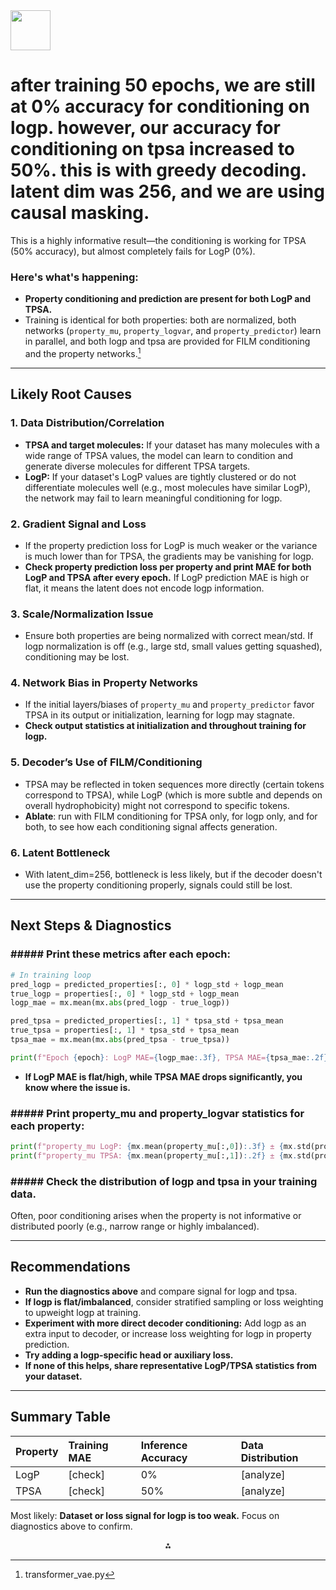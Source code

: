 <img src="https://r2cdn.perplexity.ai/pplx-full-logo-primary-dark%402x.png" style="height:64px;margin-right:32px"/>

# after training 50 epochs, we are still at 0% accuracy for conditioning on logp. however, our accuracy for conditioning on tpsa increased to 50%. this is with greedy decoding. latent dim was 256, and we are using causal masking.

This is a highly informative result—the conditioning is working for TPSA (50% accuracy), but almost completely fails for LogP (0%).

### Here's what's happening:

- **Property conditioning and prediction are present for both LogP and TPSA.**
- Training is identical for both properties: both are normalized, both networks (`property_mu`, `property_logvar`, and `property_predictor`) learn in parallel, and both logp and tpsa are provided for FILM conditioning and the property networks.[^1]

***

## Likely Root Causes

### 1. **Data Distribution/Correlation**

- **TPSA and target molecules:** If your dataset has many molecules with a wide range of TPSA values, the model can learn to condition and generate diverse molecules for different TPSA targets.
- **LogP:** If your dataset's LogP values are tightly clustered or do not differentiate molecules well (e.g., most molecules have similar LogP), the network may fail to learn meaningful conditioning for logp.


### 2. **Gradient Signal and Loss**

- If the property prediction loss for LogP is much weaker or the variance is much lower than for TPSA, the gradients may be vanishing for logp.
- **Check property prediction loss per property and print MAE for both LogP and TPSA after every epoch.** If LogP prediction MAE is high or flat, it means the latent does not encode logp information.


### 3. **Scale/Normalization Issue**

- Ensure both properties are being normalized with correct mean/std. If logp normalization is off (e.g., large std, small values getting squashed), conditioning may be lost.


### 4. **Network Bias in Property Networks**

- If the initial layers/biases of `property_mu` and `property_predictor` favor TPSA in its output or initialization, learning for logp may stagnate.
- **Check output statistics at initialization and throughout training for logp.**


### 5. **Decoder’s Use of FILM/Conditioning**

- TPSA may be reflected in token sequences more directly (certain tokens correspond to TPSA), while LogP (which is more subtle and depends on overall hydrophobicity) might not correspond to specific tokens.
- **Ablate**: run with FILM conditioning for TPSA only, for logp only, and for both, to see how each conditioning signal affects generation.


### 6. **Latent Bottleneck**

- With latent_dim=256, bottleneck is less likely, but if the decoder doesn't use the property conditioning properly, signals could still be lost.

***

## Next Steps \& Diagnostics

### \#\#\#\#\# Print these metrics after each epoch:

```python
# In training loop
pred_logp = predicted_properties[:, 0] * logp_std + logp_mean
true_logp = properties[:, 0] * logp_std + logp_mean
logp_mae = mx.mean(mx.abs(pred_logp - true_logp))

pred_tpsa = predicted_properties[:, 1] * tpsa_std + tpsa_mean
true_tpsa = properties[:, 1] * tpsa_std + tpsa_mean
tpsa_mae = mx.mean(mx.abs(pred_tpsa - true_tpsa))

print(f"Epoch {epoch}: LogP MAE={logp_mae:.3f}, TPSA MAE={tpsa_mae:.2f}")
```

- **If LogP MAE is flat/high, while TPSA MAE drops significantly, you know where the issue is.**


### \#\#\#\#\# Print property_mu and property_logvar statistics for each property:

```python
print(f"property_mu LogP: {mx.mean(property_mu[:,0]):.3f} ± {mx.std(property_mu[:,0]):.3f}")
print(f"property_mu TPSA: {mx.mean(property_mu[:,1]):.2f} ± {mx.std(property_mu[:,1]):.2f}")
```


### \#\#\#\#\# Check the distribution of logp and tpsa in your training data.

Often, poor conditioning arises when the property is not informative or distributed poorly (e.g., narrow range or highly imbalanced).

***

## Recommendations

- **Run the diagnostics above** and compare signal for logp and tpsa.
- **If logp is flat/imbalanced**, consider stratified sampling or loss weighting to upweight logp at training.
- **Experiment with more direct decoder conditioning:** Add logp as an extra input to decoder, or increase loss weighting for logp in property prediction.
- **Try adding a logp-specific head or auxiliary loss.**
- **If none of this helps, share representative LogP/TPSA statistics from your dataset.**

***

## Summary Table

| Property | Training MAE | Inference Accuracy | Data Distribution |
| :-- | :-- | :-- | :-- |
| LogP | [check] | 0% | [analyze] |
| TPSA | [check] | 50% | [analyze] |

Most likely: **Dataset or loss signal for logp is too weak.** Focus on diagnostics above to confirm.

<div align="center">⁂</div>

[^1]: transformer_vae.py

